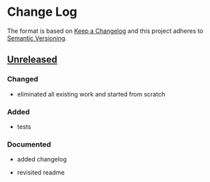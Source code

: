 Change Log
==========

The format is based on [Keep a Changelog] and this project adheres to
[Semantic Versioning].

[Unreleased]
------------

### Changed

-   eliminated all existing work and started from scratch

### Added

-   tests

### Documented

-   added changelog

-   revisited readme

  [Keep a Changelog]: http://keepachangelog.com/
  [Semantic Versioning]: http://semver.org/
  [Unreleased]: https://github.com/binaryphile/rubsh/compare/v0.6.3...v10.10
